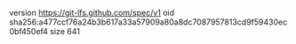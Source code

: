version https://git-lfs.github.com/spec/v1
oid sha256:a477ccf76a24b3b617a33a57909a80a8dc7087957813cd9f59430ec0bf450ef4
size 641
